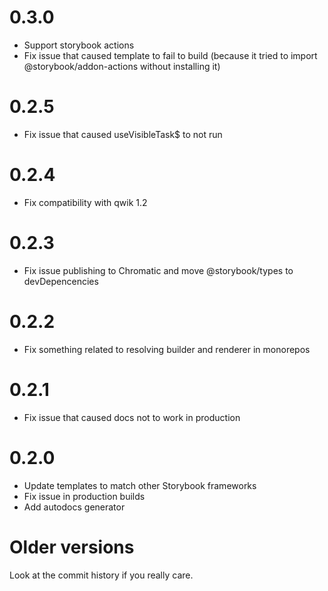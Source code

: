 # 0.3.0

- Support storybook actions
- Fix issue that caused template to fail to build (because it tried to import @storybook/addon-actions without installing it)

# 0.2.5

- Fix issue that caused useVisibleTask$ to not run

# 0.2.4

- Fix compatibility with qwik 1.2

# 0.2.3

- Fix issue publishing to Chromatic and move @storybook/types to devDepencencies

# 0.2.2

- Fix something related to resolving builder and renderer in monorepos

# 0.2.1

- Fix issue that caused docs not to work in production

# 0.2.0

- Update templates to match other Storybook frameworks
- Fix issue in production builds
- Add autodocs generator

# Older versions

Look at the commit history if you really care.
